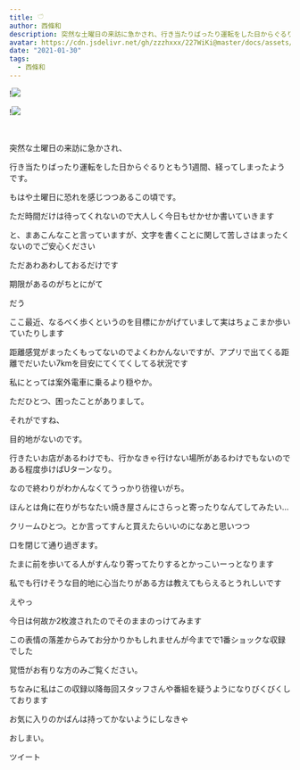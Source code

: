 ```yaml
---
title: 𓎩
author: 西條和
description: 突然な土曜日の来訪に急かされ、行き当たりばったり運転をした日からぐるりともう1週間、経ってしまったようです。もはや...
avatar: https://cdn.jsdelivr.net/gh/zzzhxxx/227WiKi@master/docs/assets/photo/avatar/nagomi.jpg
date: "2021-01-30"
tags:
  - 西條和
---
```


!![](https://cdn.jsdelivr.net/gh/zzzhxxx/227WiKi-image@master/blog-image/nagomi-2021-01-30_1.jpg)

!![](https://cdn.jsdelivr.net/gh/zzzhxxx/227WiKi-image@master/blog-image/nagomi-2021-01-30_2.jpg)



  ﻿


















突然な土曜日の来訪に急かされ、


行き当たりばったり運転をした日からぐるりともう1週間、経ってしまったようです。


















もはや土曜日に恐れを感じつつあるこの頃です。












ただ時間だけは待ってくれないので大人しく今日もせかせか書いていきます




























と、まあこんなこと言っていますが、文字を書くことに関して苦しさはまったくないのでご安心ください













ただあわあわしておるだけです







期限があるのがちとにがて






















だう
























ここ最近、なるべく歩くというのを目標にかがげていまして実はちょこまか歩いていたりします















距離感覚がまったくもってないのでよくわかんないですが、アプリで出てくる距離でだいたい7kmを目安にてくてくしてる状況です












私にとっては案外電車に乗るより穏やか。


















ただひとつ、困ったことがありまして。









それがですね、


















目的地がないのです。


















行きたいお店があるわけでも、行かなきゃ行けない場所があるわけでもないのである程度歩けばUターンなり。













なので終わりがわかんなくてうっかり彷徨いがち。




















ほんとは角に在りがちなたい焼き屋さんにさらっと寄ったりなんてしてみたい…












クリームひとつ。とか言ってすんと買えたらいいのになあと思いつつ

口を閉じて通り過ぎます。














たまに前を歩いてる人がすんなり寄ってたりするとかっこいーっとなります
















私でも行けそうな目的地に心当たりがある方は教えてもらえるとうれしいです













えやっ












今日は何故か2枚渡されたのでそのままのっけてみます













この表情の落差からみてお分かりかもしれませんが今までで1番ショックな収録でした













覚悟がお有りな方のみご覧ください。
















ちなみに私はこの収録以降毎回スタッフさんや番組を疑うようになりびくびくしております











お気に入りのかばんは持ってかないようにしなきゃ






















おしまい。


ツイート



